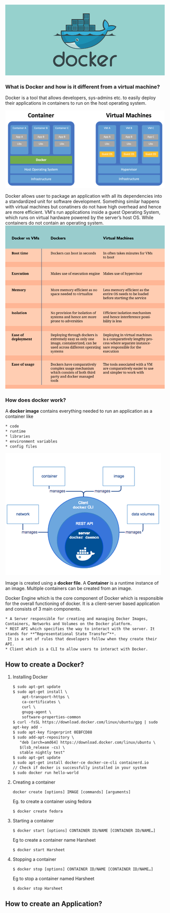 ![docker logo](images/docker-basics/DockerLOGO.jpeg)

### What is Docker and how is it different from a virtual machine?

 Docker is a tool that allows developers, sys-admins etc. to easily deploy their applications in containers to run on the host operating system. 

![docker VS VM](images/docker-basics/dockerVSvm.png)

 Docker allows user to package an application with all its dependencies into a standardized unit for software development.
 Something similar happens with virtual machines but conatiners do not have high overhead and hence are more efficient.
 VM's run applications inside a guest Operating System, which runs on virtual hardware powered by the server’s host OS.
While containers do not contain an operating system.
![docker VS VM](images/docker-basics/DockerandVM.jpeg)


### How does docker work?


A **docker image** contains everything needed to run an application as a container like

	* code  
	* runtime  
	* libraries  
	* environment variables  
	* config files  

![parts of docker ](images/docker-basics/Docker.png)

Image is created using a **docker file**.
A **Container** is a runtime instance of an image. Multiple containers can be created from an image.

Docker Engine which is the core component of Docker which is responsible for the overall functioning of docker. It is a client-server based application and consists of 3 main components.

	* A Server responsible for creating and managing Docker Images, Containers, Networks and Volumes on the Docker platform.  
	* REST API which specifies the way to interact with the server. It stands for **“Representational State Transfer”**.
	 It is a set of rules that developers follow when they create their API.  
	* Client which is a CLI to allow users to interact with Docker.  

## How to create a Docker?
1. Installing Docker
	```
	$ sudo apt-get update
	$ sudo apt-get install \
	    apt-transport-https \
	    ca-certificates \
	    curl \
	    gnupg-agent \
	    software-properties-common
	$ curl -fsSL https://download.docker.com/linux/ubuntu/gpg | sudo apt-key add -
	$ sudo apt-key fingerprint 0EBFCD88
	$ sudo add-apt-repository \
	   "deb [arch=amd64] https://download.docker.com/linux/ubuntu \
	   $(lsb_release -cs) \
	   stable nightly test"
	$ sudo apt-get update
	$ sudo apt-get install docker-ce docker-ce-cli containerd.io  
	// Check if docker is successfully installed in your system
	$ sudo docker run hello-world
	``` 

2. Creating a container
	```
	docker create [options] IMAGE [commands] [arguments]
	```
	Eg. to create  a container using fedora
	```
	$ docker create fedora
	```

3. Starting a container
	```
	$ docker start [options] CONTAINER ID/NAME [CONTAINER ID/NAME…]
	```
	 Eg to create a container name Harsheet
	```
	$ docker start Harsheet
	```

4. Stopping a container
	```
	$ docker stop [options] CONTAINER ID/NAME [CONTAINER ID/NAME…]
	```

	Eg to stop a container named Harsheet
	```
	$ docker stop Harsheet
	```

## How to create an Application?



